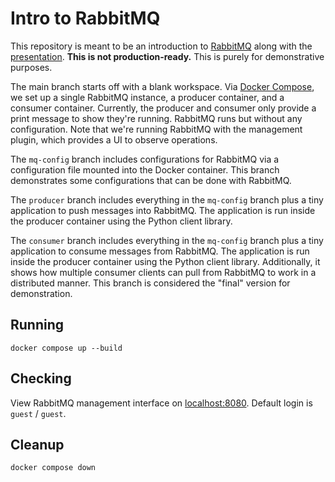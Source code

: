 # Intro to RabbitMQ

This repository is meant to be an introduction to [RabbitMQ](https://www.rabbitmq.com/) along with the [presentation](https://docs.google.com/presentation/d/19FAKNWsZJB6IqhR0u8ABbEZV3lnliz9mF5zQ9RTCxhY/edit?usp=sharing). **This is not production-ready.** This is purely for demonstrative purposes.

The main branch starts off with a blank workspace. Via [Docker Compose](https://docs.docker.com/compose/), we set up a single RabbitMQ instance, a producer container, and a consumer container. Currently, the producer and consumer only provide a print message to show they're running. RabbitMQ runs but without any configuration. Note that we're running RabbitMQ with the management plugin, which provides a UI to observe operations.

The `mq-config` branch includes configurations for RabbitMQ via a configuration file mounted into the Docker container. This branch demonstrates some configurations that can be done with RabbitMQ.

The `producer` branch includes everything in the `mq-config` branch plus a tiny application to push messages into RabbitMQ. The application is run inside the producer container using the Python client library.

The `consumer` branch includes everything in the `mq-config` branch plus a tiny application to consume messages from RabbitMQ. The application is run inside the producer container using the Python client library. Additionally, it shows how multiple consumer clients can pull from RabbitMQ to work in a distributed manner. This branch is considered the "final" version for demonstration.

## Running
```shell
docker compose up --build
```

## Checking
View RabbitMQ management interface on [localhost:8080](http://localhost:8080/). Default login is `guest` / `guest`.

## Cleanup
```shell
docker compose down
```
